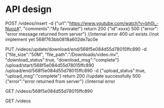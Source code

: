 # API design

POST /videos/insert   -d {"url":"https://www.youtube.com/watch?v=bh0j_-NuozA", "comments":"My favorate!"}
return 200 {"id":xxxx}
       500 {"error": "error message returned from server"} //internal error
       400 url exists //not implement yet
568f763bb0818a602de7ac0e

       
PUT /videos/update/download/end/568f5e084d55d78015ffc890  -d {"file_size":"50M", "file_path":"/Downloads/video.mv", "download_status":true, "download_msg":"complete"}
                  /upload/start/568f5e084d55d78015ffc890  
                  /upload/end/568f5e084d55d78015ffc890   -d {"upload_status":true, "upload_msg":"complete"}
return 200 //update successfully
       500 {"error":"error returned from server"} //internal error



GET /videos/568f5e084d55d78015ffc890

GET /videos

